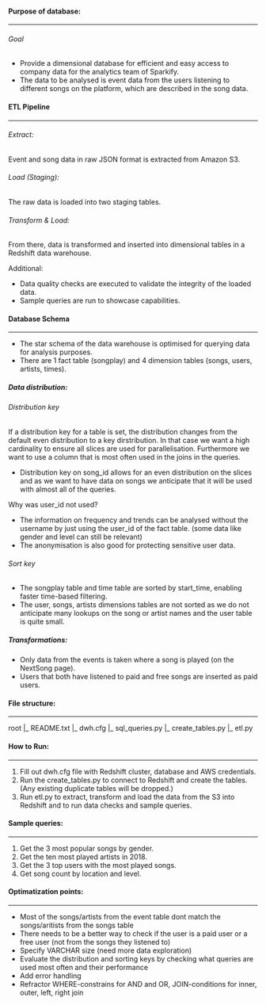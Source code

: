 #### Purpose of database:
-------------------------

###### Goal

- Provide a dimensional database for efficient and easy access to company data for the analytics team of Sparkify.
- The data to be analysed is event data from the users listening to different songs on the platform, which are described in the song data.


#### ETL Pipeline
-----------------------

###### Extract: 
Event and song data in raw JSON format is extracted from Amazon S3.

###### Load (Staging):
The raw data is loaded into two staging tables.

###### Transform & Load:
From there, data is transformed and inserted into dimensional tables in a Redshift data warehouse.

Additional:
- Data quality checks are executed to validate the integrity of the loaded data.
- Sample queries are run to showcase capabilities.


#### Database Schema
-----------------------

- The star schema of the data warehouse is optimised for querying data for analysis purposes.
- There are 1 fact table (songplay) and 4 dimension tables (songs, users, artists, times).


##### Data distribution:

###### Distribution key

If a distribution key for a table is set, the distribution changes from the default even distribution to a key dirstribution. 
In that case we want a high cardinality to ensure all slices are used for parallelisation.
Furthermore we want to use a column that is most often used in the joins in the queries.

- Distribution key on song_id allows for an even distribution on the slices and as we want to have data on songs we anticipate that it will be used with almost all of the queries. 

Why was user_id not used?
- The information on frequency and trends can be analysed without the username by just using the user_id of the fact table. (some data like gender and level can still be relevant)
- The anonymisation is also good for protecting sensitive user data.

###### Sort key

- The songplay table and time table are sorted by start_time, enabling faster time-based filtering.
- The user, songs, artists dimensions tables are not sorted as we do not anticipate many lookups on the song or artist names and the user table is quite small.


##### Transformations:

- Only data from the events is taken where a song is played (on the NextSong page).
- Users that both have listened to paid and free songs are inserted as paid users.


#### File structure:
--------------------

root 
|_ README.txt
|_ dwh.cfg
|_ sql_queries.py 
|_ create_tables.py 
|_ etl.py 


#### How to Run:
-------------------

1. Fill out dwh.cfg file with Redshift cluster, database and AWS credentials.
2. Run the create_tables.py to connect to Redshift and create the tables. (Any existing duplicate tables will be dropped.)
3. Run etl.py to extract, transform and load the data from the S3 into Redshift and to run data checks and sample queries.


#### Sample queries:
-----------------------------

1. Get the 3 most popular songs by gender.
2. Get the ten most played artists in 2018.
3. Get the 3 top users with the most played songs.
4. Get song count by location and level.


#### Optimatization points:
---------------------------

- Most of the songs/artists from the event table dont match the songs/aritists from the songs table
- There needs to be a better way to check if the user is a paid user or a free user (not from the songs they listened to)
- Specify VARCHAR size (need more data exploration)
- Evaluate the distribution and sorting keys by checking what queries are used most often and their performance
- Add error handling
- Refractor WHERE-constrains for AND and OR, JOIN-conditions for inner, outer, left, right join